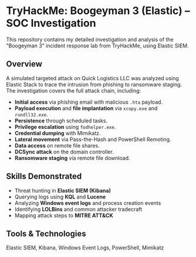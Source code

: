 # TryHackMe: Boogeyman 3 (Elastic) – SOC Investigation

This repository contains my detailed investigation and analysis of the "Boogeyman 3" incident response lab from TryHackMe, using Elastic SIEM.

## Overview
A simulated targeted attack on Quick Logistics LLC was analyzed using Elastic Stack to trace the intrusion from phishing to ransomware staging. The investigation covers the full attack chain, including:

- **Initial access** via phishing email with malicious `.hta` payload.
- **Payload execution** and **file implantation** via `xcopy.exe` and `rundll32.exe`.
- **Persistence** through scheduled tasks.
- **Privilege escalation** using `fodhelper.exe`.
- **Credential dumping** with Mimikatz.
- **Lateral movement** via Pass-the-Hash and PowerShell Remoting.
- **Data access** on remote file shares.
- **DCSync attack** on the domain controller.
- **Ransomware staging** via remote file download.

## Skills Demonstrated
- Threat hunting in **Elastic SIEM (Kibana)**
- Querying logs using **KQL** and **Lucene**
- Analyzing **Windows event logs** and process creation events
- Identifying **LOLBins** and common attacker tradecraft
- Mapping attack steps to **MITRE ATT&CK**

## Tools & Technologies
Elastic SIEM, Kibana, Windows Event Logs, PowerShell, Mimikatz
